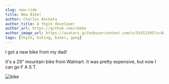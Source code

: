 ```yaml
---
slug: new-ride
title: New Bike!
author: Charles Ancheta
author_title: A thyck developer
author_url: https://github.com/cbebe
author_image_url: https://avatars.githubusercontent.com/u/55412395?s=400&v=4
tags: [thyck, biking, biker, gang]
---
```


I got a new bike from my dad!

<!--truncate-->

It's a 29" mountain bike from Walmart. It was pretty expensive, but now I can go F A S T.

![bike](/img/blog/bike.jpg)
